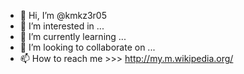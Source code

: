 - 👋 Hi, I’m @kmkz3r05
- 👀 I’m interested in ...
- 🌱 I’m currently learning ...
- 💞️ I’m looking to collaborate on ...
- 📫 How to reach me >>> http://my.m.wikipedia.org/

<!---
kmkz3r05/kmkz3r05 is a ✨ special ✨ repository because its `README.md` (this file) appears on your GitHub profile.
You can click the Preview link to take a look at your changes.
--->

